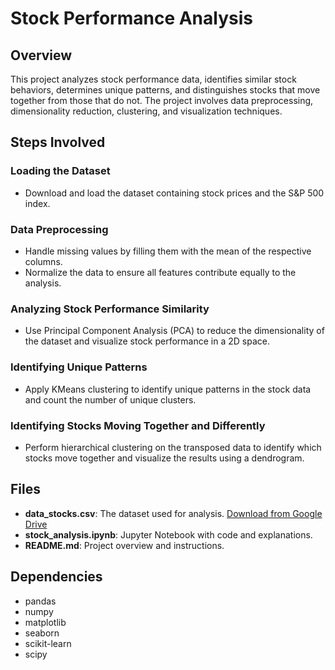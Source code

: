 # Stock Performance Analysis

## Overview
This project analyzes stock performance data, identifies similar stock behaviors, determines unique patterns, and distinguishes stocks that move together from those that do not. The project involves data preprocessing, dimensionality reduction, clustering, and visualization techniques.

## Steps Involved

### Loading the Dataset
- Download and load the dataset containing stock prices and the S&P 500 index.

### Data Preprocessing
- Handle missing values by filling them with the mean of the respective columns.
- Normalize the data to ensure all features contribute equally to the analysis.

### Analyzing Stock Performance Similarity
- Use Principal Component Analysis (PCA) to reduce the dimensionality of the dataset and visualize stock performance in a 2D space.

### Identifying Unique Patterns
- Apply KMeans clustering to identify unique patterns in the stock data and count the number of unique clusters.

### Identifying Stocks Moving Together and Differently
- Perform hierarchical clustering on the transposed data to identify which stocks move together and visualize the results using a dendrogram.

## Files
- **data_stocks.csv**: The dataset used for analysis. [Download from Google Drive](https://drive.google.com/file/d/19qCpap5IkpdF504nlrlCgni34Ba0pJLx/view?usp=sharing)
- **stock_analysis.ipynb**: Jupyter Notebook with code and explanations.
- **README.md**: Project overview and instructions.

## Dependencies
- pandas
- numpy
- matplotlib
- seaborn
- scikit-learn
- scipy
